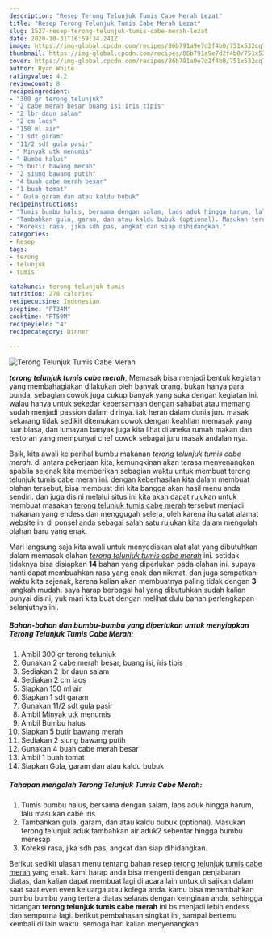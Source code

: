 ```yaml
---
description: "Resep Terong Telunjuk Tumis Cabe Merah Lezat"
title: "Resep Terong Telunjuk Tumis Cabe Merah Lezat"
slug: 1527-resep-terong-telunjuk-tumis-cabe-merah-lezat
date: 2020-10-31T16:59:34.241Z
image: https://img-global.cpcdn.com/recipes/86b791a9e7d2f4b0/751x532cq70/terong-telunjuk-tumis-cabe-merah-foto-resep-utama.jpg
thumbnail: https://img-global.cpcdn.com/recipes/86b791a9e7d2f4b0/751x532cq70/terong-telunjuk-tumis-cabe-merah-foto-resep-utama.jpg
cover: https://img-global.cpcdn.com/recipes/86b791a9e7d2f4b0/751x532cq70/terong-telunjuk-tumis-cabe-merah-foto-resep-utama.jpg
author: Ryan White
ratingvalue: 4.2
reviewcount: 8
recipeingredient:
- "300 gr terong telunjuk"
- "2 cabe merah besar buang isi iris tipis"
- "2 lbr daun salam"
- "2 cm laos"
- "150 ml air"
- "1 sdt garam"
- "11/2 sdt gula pasir"
- " Minyak utk menumis"
- " Bumbu halus"
- "5 butir bawang merah"
- "2 siung bawang putih"
- "4 buah cabe merah besar"
- "1 buah tomat"
- " Gula garam dan atau kaldu bubuk"
recipeinstructions:
- "Tumis bumbu halus, bersama dengan salam, laos aduk hingga harum, lalu masukan cabe iris"
- "Tambahkan gula, garam, dan atau kaldu bubuk (optional). Masukan terong telunjuk aduk tambahkan air aduk2 sebentar hingga bumbu meresap"
- "Koreksi rasa, jika sdh pas, angkat dan siap dihidangkan."
categories:
- Resep
tags:
- terong
- telunjuk
- tumis

katakunci: terong telunjuk tumis 
nutrition: 278 calories
recipecuisine: Indonesian
preptime: "PT34M"
cooktime: "PT50M"
recipeyield: "4"
recipecategory: Dinner

---
```



![Terong Telunjuk Tumis Cabe Merah](https://img-global.cpcdn.com/recipes/86b791a9e7d2f4b0/751x532cq70/terong-telunjuk-tumis-cabe-merah-foto-resep-utama.jpg)

<b><i>terong telunjuk tumis cabe merah</i></b>, Memasak bisa menjadi bentuk kegiatan yang membahagiakan dilakukan oleh banyak orang. bukan hanya para bunda, sebagian cowok juga cukup banyak yang suka dengan kegiatan ini. walau hanya untuk sekedar kebersamaan dengan sahabat atau memang sudah menjadi passion dalam dirinya. tak heran dalam dunia juru masak sekarang tidak sedikit ditemukan cowok dengan keahlian memasak yang luar biasa, dan lumayan banyak juga kita lihat di aneka rumah makan dan restoran yang mempunyai chef cowok sebagai juru masak andalan nya.



Baik, kita awali ke perihal bumbu makanan <i>terong telunjuk tumis cabe merah</i>. di antara pekerjaan kita, kemungkinan akan terasa menyenangkan apabila sejenak kita memberikan sebagian waktu untuk membuat terong telunjuk tumis cabe merah ini. dengan keberhasilan kita dalam membuat olahan tersebut, bisa membuat diri kita bangga akan hasil menu anda sendiri. dan juga disini melalui situs ini kita akan dapat rujukan untuk membuat masakan <u>terong telunjuk tumis cabe merah</u> tersebut menjadi makanan yang endess dan menggugah selera, oleh karena itu catat alamat website ini di ponsel anda sebagai salah satu rujukan kita dalam mengolah olahan baru yang enak.


Mari langsung saja kita awali untuk menyediakan alat alat yang dibutuhkan dalam memasak olahan <u><i>terong telunjuk tumis cabe merah</i></u> ini. setidak tidaknya bisa disiapkan <b>14</b> bahan yang diperlukan pada olahan ini. supaya nanti dapat membuahkan rasa yang enak dan nikmat. dan juga sempatkan waktu kita sejenak, karena kalian akan membuatnya paling tidak dengan <b>3</b> langkah mudah. saya harap berbagai hal yang dibutuhkan sudah kalian punyai disini, yuk mari kita buat dengan melihat dulu bahan perlengkapan selanjutnya ini.

<!--inarticleads1-->

##### Bahan-bahan dan bumbu-bumbu yang diperlukan untuk menyiapkan Terong Telunjuk Tumis Cabe Merah:

1. Ambil 300 gr terong telunjuk
1. Gunakan 2 cabe merah besar, buang isi, iris tipis
1. Sediakan 2 lbr daun salam
1. Sediakan 2 cm laos
1. Siapkan 150 ml air
1. Siapkan 1 sdt garam
1. Gunakan 11/2 sdt gula pasir
1. Ambil  Minyak utk menumis
1. Ambil  Bumbu halus
1. Siapkan 5 butir bawang merah
1. Sediakan 2 siung bawang putih
1. Gunakan 4 buah cabe merah besar
1. Ambil 1 buah tomat
1. Siapkan  Gula, garam dan atau kaldu bubuk




<!--inarticleads2-->

##### Tahapan mengolah Terong Telunjuk Tumis Cabe Merah:

1. Tumis bumbu halus, bersama dengan salam, laos aduk hingga harum, lalu masukan cabe iris
1. Tambahkan gula, garam, dan atau kaldu bubuk (optional). Masukan terong telunjuk aduk tambahkan air aduk2 sebentar hingga bumbu meresap
1. Koreksi rasa, jika sdh pas, angkat dan siap dihidangkan.




Berikut sedikit ulasan menu tentang bahan resep <u>terong telunjuk tumis cabe merah</u> yang enak. kami harap anda bisa mengerti dengan penjabaran diatas, dan kalian dapat membuat lagi di acara lain untuk di sajikan dalam saat saat even even keluarga atau kolega anda. kamu bisa menambahkan bumbu bumbu yang tertera diatas selaras dengan keinginan anda, sehingga hidangan <b>terong telunjuk tumis cabe merah</b> ini bs menjadi lebih endess dan sempurna lagi. berikut pembahasan singkat ini, sampai bertemu kembali di lain waktu. semoga hari kalian menyenangkan.
